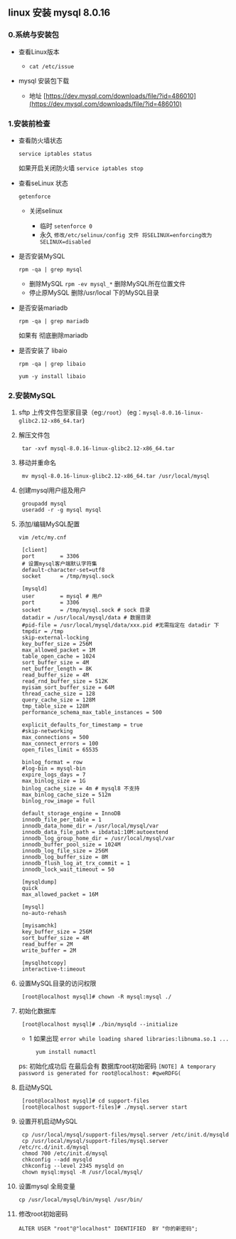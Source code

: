 ## linux 安装 mysql 8.0.16

### 0.系统与安装包
	
- 查看Linux版本

	- `cat /etc/issue`

- mysql 安装包下载

	- 地址 [https://dev.mysql.com/downloads/file/?id=486010](https://dev.mysql.com/downloads/file/?id=486010)

### 1.安装前检查

- 查看防火墙状态

	`service iptables status`
	
	如果开启关闭防火墙 `service iptables stop`
	
- 查看seLinux 状态

	`getenforce`
	
	- 关闭selinux 

		- 临时 `setenforce 0 `
		- 永久 `修改/etc/selinux/config 文件 将SELINUX=enforcing改为SELINUX=disabled `

- 是否安装MySQL

	`rpm -qa | grep mysql`
	
	- 删除MySQL `rpm -ev mysql_*`  删除MySQL所在位置文件
	- 停止原MySQL 删除/usr/local 下的MySQL目录

- 是否安装mariadb

	`rpm -qa | grep mariadb` 
	
	如果有 彻底删除mariadb
	
- 是否安装了 libaio 

	`rpm -qa | grep libaio`
	
	`yum -y install libaio`
	
### 2.安装MySQL

1. sftp 上传文件包至家目录（eg:`/root`） (eg：`mysql-8.0.16-linux-glibc2.12-x86_64.tar`)

2. 解压文件包

		tar -xvf mysql-8.0.16-linux-glibc2.12-x86_64.tar
		
3. 移动并重命名

		mv mysql-8.0.16-linux-glibc2.12-x86_64.tar /usr/local/mysql
		
4. 创建mysql用户组及用户

		groupadd mysql
		useradd -r -g mysql mysql
	
5. 添加/编辑MySQL配置

	`vim /etc/my.cnf`
		
		[client]
		port        = 3306
		# 设置mysql客户端默认字符集 
		default-character-set=utf8  
		socket      = /tmp/mysql.sock
		
		[mysqld]
		user        = mysql # 用户
		port        = 3306
		socket      = /tmp/mysql.sock # sock 目录 
		datadir = /usr/local/mysql/data # 数据目录
		#pid-file = /usr/local/mysql/data/xxx.pid #无需指定在 datadir 下
		tmpdir = /tmp
		skip-external-locking
		key_buffer_size = 256M
		max_allowed_packet = 1M
		table_open_cache = 1024
		sort_buffer_size = 4M
		net_buffer_length = 8K
		read_buffer_size = 4M
		read_rnd_buffer_size = 512K
		myisam_sort_buffer_size = 64M
		thread_cache_size = 128
		query_cache_size = 128M
		tmp_table_size = 128M
		performance_schema_max_table_instances = 500
		
		explicit_defaults_for_timestamp = true
		#skip-networking
		max_connections = 500
		max_connect_errors = 100
		open_files_limit = 65535
		
		binlog_format = row
		#log-bin = mysql-bin
		expire_logs_days = 7
		max_binlog_size = 1G
		binlog_cache_size = 4m # mysql8 不支持
		max_binlog_cache_size = 512m
		binlog_row_image = full
		
		default_storage_engine = InnoDB
		innodb_file_per_table = 1
		innodb_data_home_dir = /usr/local/mysql/var
		innodb_data_file_path = ibdata1:10M:autoextend
		innodb_log_group_home_dir = /usr/local/mysql/var
		innodb_buffer_pool_size = 1024M
		innodb_log_file_size = 256M
		innodb_log_buffer_size = 8M
		innodb_flush_log_at_trx_commit = 1
		innodb_lock_wait_timeout = 50
		
		[mysqldump]
		quick
		max_allowed_packet = 16M
		
		[mysql]
		no-auto-rehash
		
		[myisamchk]
		key_buffer_size = 256M
		sort_buffer_size = 4M
		read_buffer = 2M
		write_buffer = 2M
		
		[mysqlhotcopy]
		interactive-t:imeout

6. 设置MySQL目录的访问权限

		[root@localhost mysql]# chown -R mysql:mysql ./
		
7. 初始化数据库

		[root@localhost mysql]# ./bin/mysqld --initialize


	- 1 如果出现 `error while loading shared libraries:libnuma.so.1 ...` 
	
			yum install numactl
	
	ps: 初始化成功后 在最后会有 数据库root初始密码 
    `[NOTE] A temporary password is generated for root@localhost: #qweRDFG(`
    
8. 启动MySQL

		[root@localhost mysql]# cd support-files
		[root@localhost support-files]# ./mysql.server start
		
9. 设置开机启动MySQL

		cp /usr/local/mysql/support-files/mysql.server /etc/init.d/mysqld
		cp /usr/local/mysql/support-files/mysql.server /etc/rc.d/init.d/mysql
		chmod 700 /etc/init.d/mysql
		chkconfig --add mysqld
		chkconfig --level 2345 mysqld on
		chown mysql:mysql -R /usr/local/mysql/
	
10. 设置mysql 全局变量

		cp /usr/local/mysql/bin/mysql /usr/bin/

11. 修改root初始密码

		ALTER USER "root"@"localhost" IDENTIFIED  BY "你的新密码";


	

		 





